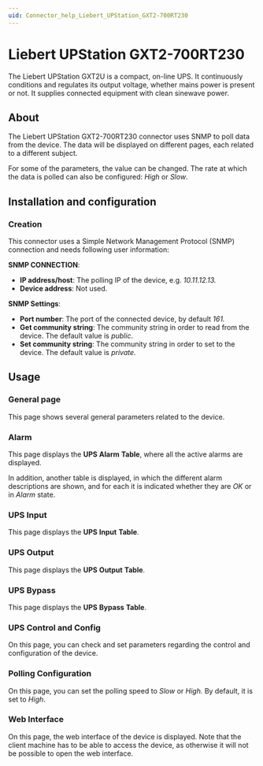 ```yaml
---
uid: Connector_help_Liebert_UPStation_GXT2-700RT230
---
```


# Liebert UPStation GXT2-700RT230

The Liebert UPStation GXT2U is a compact, on-line UPS. It continuously conditions and regulates its output voltage, whether mains power is present or not. It supplies connected equipment with clean sinewave power.

## About

The Liebert UPStation GXT2-700RT230 connector uses SNMP to poll data from the device. The data will be displayed on different pages, each related to a different subject.

For some of the parameters, the value can be changed. The rate at which the data is polled can also be configured: *High* or *Slow*.

## Installation and configuration

### Creation

This connector uses a Simple Network Management Protocol (SNMP) connection and needs following user information:

**SNMP CONNECTION**:

- **IP address/host**: The polling IP of the device, e.g. *10.11.12.13.*
- **Device address**: Not used.

**SNMP Settings**:

- **Port number**: The port of the connected device, by default *161.*
- **Get community string**: The community string in order to read from the device. The default value is *public*.
- **Set community string**: The community string in order to set to the device. The default value is *private.*

## Usage

### General page

This page shows several general parameters related to the device.

### Alarm

This page displays the **UPS** **Alarm** **Table**, where all the active alarms are displayed.

In addition, another table is displayed, in which the different alarm descriptions are shown, and for each it is indicated whether they are *OK* or in *Alarm* state.

### UPS Input

This page displays the **UPS** **Input** **Table**.

### UPS Output

This page displays the **UPS** **Output** **Table**.

### UPS Bypass

This page displays the **UPS** **Bypass** **Table**.

### UPS Control and Config

On this page, you can check and set parameters regarding the control and configuration of the device.

### Polling Configuration

On this page, you can set the polling speed to *Slow* or *High.* By default, it is set to *High*.

### Web Interface

On this page, the web interface of the device is displayed. Note that the client machine has to be able to access the device, as otherwise it will not be possible to open the web interface.
